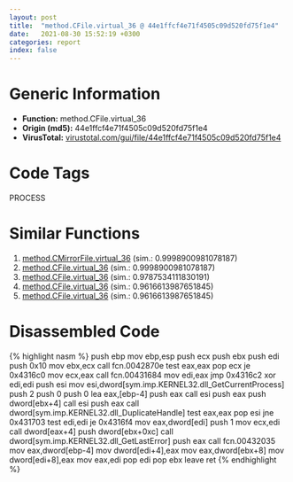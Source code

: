 ```yaml
---
layout: post
title:  "method.CFile.virtual_36 @ 44e1ffcf4e71f4505c09d520fd75f1e4"
date:   2021-08-30 15:52:19 +0300
categories: report
index: false
---
```


# Generic Information
- **Function:** method.CFile.virtual\_36
- **Origin (md5):** 44e1ffcf4e71f4505c09d520fd75f1e4
- **VirusTotal:** [virustotal.com/gui/file/44e1ffcf4e71f4505c09d520fd75f1e4][virustotal_ref]

# Code Tags
<span class="tag" id="PROCESS">PROCESS</span>


# Similar Functions

1. [method.CMirrorFile.virtual\_36][similar_1_ref] (sim.: 0.9998900981078187)
2. [method.CFile.virtual\_36][similar_2_ref] (sim.: 0.9998900981078187)
3. [method.CFile.virtual\_36][similar_3_ref] (sim.: 0.9787534111830191)
4. [method.CFile.virtual\_36][similar_4_ref] (sim.: 0.9616613987651845)
5. [method.CFile.virtual\_36][similar_5_ref] (sim.: 0.9616613987651845)


# Disassembled Code

{% highlight nasm %}
push ebp
mov ebp,esp
push ecx
push ebx
push edi
push 0x10
mov ebx,ecx
call fcn.0042870e
test eax,eax
pop ecx
je 0x4316c0
mov ecx,eax
call fcn.00431684
mov edi,eax
jmp 0x4316c2
xor edi,edi
push esi
mov esi,dword[sym.imp.KERNEL32.dll_GetCurrentProcess]
push 2
push 0
push 0
lea eax,[ebp-4]
push eax
call esi
push eax
push dword[ebx+4]
call esi
push eax
call dword[sym.imp.KERNEL32.dll_DuplicateHandle]
test eax,eax
pop esi
jne 0x431703
test edi,edi
je 0x4316f4
mov eax,dword[edi]
push 1
mov ecx,edi
call dword[eax+4]
push dword[ebx+0xc]
call dword[sym.imp.KERNEL32.dll_GetLastError]
push eax
call fcn.00432035
mov eax,dword[ebp-4]
mov dword[edi+4],eax
mov eax,dword[ebx+8]
mov dword[edi+8],eax
mov eax,edi
pop edi
pop ebx
leave
ret
{% endhighlight %}


[similar_1_ref]: /report/method.CMirrorFile.virtual_36@7b00dd8f2abf54a73bfb09681334ff78
[similar_2_ref]: /report/method.CFile.virtual_36@481b545f5c18f2fce1caac67ddc419e8
[similar_3_ref]: /report/method.CFile.virtual_36@59aef7c08025d70f84c85db2092fc99e
[similar_4_ref]: /report/method.CFile.virtual_36@7453c96a6fbd42ec690b8deb53eafcba
[similar_5_ref]: /report/method.CFile.virtual_36@3e981d1767f44f5fe2446a49ffe52f4e
[virustotal_ref]: https://www.virustotal.com/gui/file/44e1ffcf4e71f4505c09d520fd75f1e4
